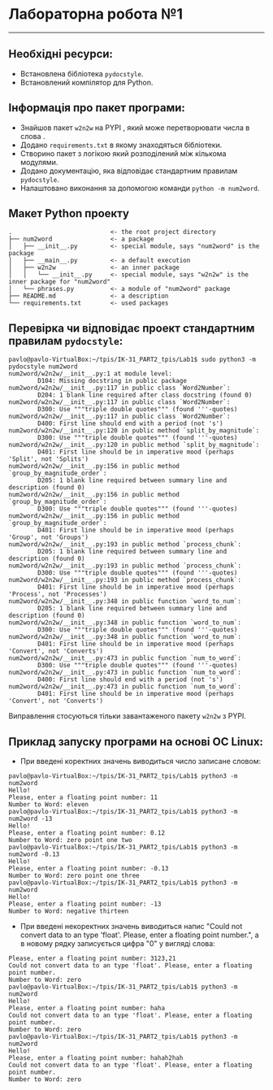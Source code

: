 # **Лабораторна робота №1**
---
## Необхідні ресурси: 
- Встановлена бібліотека `pydocstyle`.
- Встановлений компілятор для Python.

## Інформація про пакет програми:
* Знайшов пакет `w2n2w` на PYPI , який може перетворювати числа в слова .
* Додано `requirements.txt` в якому знаходяться бібліотеки.
* Створино пакет з логікою який розподілений між кількома модулями.
* Додано документацію, яка відповідає стандартним правилам `pydocstyle`.
* Налаштовано виконання за допомогою команди `python -m num2word`.

## Макет Python проекту
```text
.                           <- the root project directory
├── num2word                <- a package
│   ├── __init__.py         <- special module, says "num2word" is the package
│   ├── __main__.py         <- a default execution
│   ├── w2n2w               <- an inner package
│   │   └── __init__.py     <- special module, says "w2n2w" is the inner package for "num2word"
│   └── phrases.py          <- a module of "num2word" package
├── README.md               <- a description
└── requirements.txt        <- used packages
```

## Перевірка чи відповідає проект стандартним правилам `pydocstyle`:
```text
pavlo@pavlo-VirtualBox:~/tpis/IK-31_PART2_tpis/Lab1$ sudo python3 -m pydocstyle num2word
num2word/w2n2w/__init__.py:1 at module level:
        D104: Missing docstring in public package
num2word/w2n2w/__init__.py:117 in public class `Word2Number`:
        D204: 1 blank line required after class docstring (found 0)
num2word/w2n2w/__init__.py:117 in public class `Word2Number`:
        D300: Use """triple double quotes""" (found '''-quotes)
num2word/w2n2w/__init__.py:117 in public class `Word2Number`:
        D400: First line should end with a period (not 's')
num2word/w2n2w/__init__.py:120 in public method `split_by_magnitude`:
        D300: Use """triple double quotes""" (found '''-quotes)
num2word/w2n2w/__init__.py:120 in public method `split_by_magnitude`:
        D401: First line should be in imperative mood (perhaps 'Split', not 'Splits')
num2word/w2n2w/__init__.py:156 in public method `group_by_magnitude_order`:
        D205: 1 blank line required between summary line and description (found 0)
num2word/w2n2w/__init__.py:156 in public method `group_by_magnitude_order`:
        D300: Use """triple double quotes""" (found '''-quotes)
num2word/w2n2w/__init__.py:156 in public method `group_by_magnitude_order`:
        D401: First line should be in imperative mood (perhaps 'Group', not 'Groups')
num2word/w2n2w/__init__.py:193 in public method `process_chunk`:
        D205: 1 blank line required between summary line and description (found 0)
num2word/w2n2w/__init__.py:193 in public method `process_chunk`:
        D300: Use """triple double quotes""" (found '''-quotes)
num2word/w2n2w/__init__.py:193 in public method `process_chunk`:
        D401: First line should be in imperative mood (perhaps 'Process', not 'Processes')
num2word/w2n2w/__init__.py:348 in public function `word_to_num`:
        D205: 1 blank line required between summary line and description (found 0)
num2word/w2n2w/__init__.py:348 in public function `word_to_num`:
        D300: Use """triple double quotes""" (found '''-quotes)
num2word/w2n2w/__init__.py:348 in public function `word_to_num`:
        D401: First line should be in imperative mood (perhaps 'Convert', not 'Converts')
num2word/w2n2w/__init__.py:473 in public function `num_to_word`:
        D300: Use """triple double quotes""" (found '''-quotes)
num2word/w2n2w/__init__.py:473 in public function `num_to_word`:
        D400: First line should end with a period (not 's')
num2word/w2n2w/__init__.py:473 in public function `num_to_word`:
        D401: First line should be in imperative mood (perhaps 'Convert', not 'Converts')

```
Виправлення стосуються тільки завантаженого пакету `w2n2w` з PYPI.

## Приклад запуску програми на основі ОС Linux:
* При введені коректних значень виводиться число записане словом:
``` text
pavlo@pavlo-VirtualBox:~/tpis/IK-31_PART2_tpis/Lab1$ python3 -m num2word
Hello!
Please, enter a floating point number: 11
Number to Word: eleven
pavlo@pavlo-VirtualBox:~/tpis/IK-31_PART2_tpis/Lab1$ python3 -m num2word -13
Hello!
Please, enter a floating point number: 0.12            
Number to Word: zero point one two
pavlo@pavlo-VirtualBox:~/tpis/IK-31_PART2_tpis/Lab1$ python3 -m num2word -0.13
Hello!
Please, enter a floating point number: -0.13         
Number to Word: zero point one three
pavlo@pavlo-VirtualBox:~/tpis/IK-31_PART2_tpis/Lab1$ python3 -m num2word
Hello!
Please, enter a floating point number: -13
Number to Word: negative thirteen
```
* При введені некоректних значень виводиться напис "Could not convert data to an type 'float'. Please, enter a floating point number.", а в новому рядку записується цифра "0" у вигляді слова:
```text
Please, enter a floating point number: 3123,21
Could not convert data to an type 'float'. Please, enter a floating point number.
Number to Word: zero
pavlo@pavlo-VirtualBox:~/tpis/IK-31_PART2_tpis/Lab1$ python3 -m num2word
Hello!
Please, enter a floating point number: haha
Could not convert data to an type 'float'. Please, enter a floating point number.
Number to Word: zero
pavlo@pavlo-VirtualBox:~/tpis/IK-31_PART2_tpis/Lab1$ python3 -m num2word
Hello!
Please, enter a floating point number: hahah2hah
Could not convert data to an type 'float'. Please, enter a floating point number.
Number to Word: zero

```
